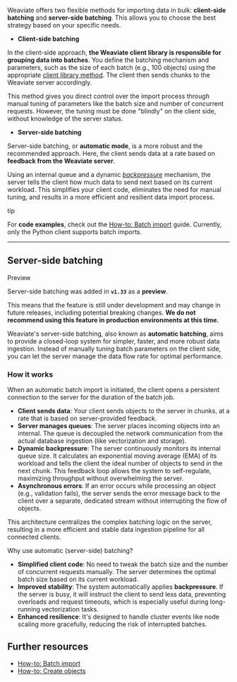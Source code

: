 Weaviate offers two flexible methods for importing data in bulk: **client-side batching** and **server-side batching**. This allows you to choose the best strategy based on your specific needs.

- **Client-side batching**


In the client-side approach, **the Weaviate client library is responsible for grouping data into batches**. You define the batching mechanism and parameters, such as the size of each batch (e.g., 100 objects) using the appropriate [client library method](https://docs.weaviate.io/weaviate/manage-objects/import). The client then sends chunks to the Weaviate server accordingly.

This method gives you direct control over the import process through manual tuning of parameters like the batch size and number of concurrent requests. However, the tuning must be done "blindly" on the client side, without knowledge of the server status.

- **Server-side batching**


Server-side batching, or **automatic mode**, is a more robust and the recommended approach. Here, the client sends data at a rate based on **feedback from the Weaviate server**.

Using an internal queue and a dynamic _[backpressure](https://en.wikipedia.org/wiki/Backpressure_routing)_ mechanism, the server tells the client how much data to send next based on its current workload. This simplifies your client code, eliminates the need for manual tuning, and results in a more efficient and resilient data import process.


tip

For **code examples**, check out the [How-to: Batch import](https://docs.weaviate.io/weaviate/manage-objects/import) guide. Currently, only the Python client supports batch imports.

* * *

## Server-side batching [​](https://docs.weaviate.io/weaviate/concepts/data-import\#server-side-batching "Direct link to Server-side batching")

Preview

Server-side batching was added in **`v1.33`** as a **preview**.

This means that the feature is still under development and may change in future releases, including potential breaking changes.
**We do not recommend using this feature in production environments at this time.**

Weaviate's server-side batching, also known as **automatic batching**, aims to provide a closed-loop system for simpler, faster, and more robust data ingestion. Instead of manually tuning batch parameters on the client side, you can let the server manage the data flow rate for optimal performance.

### How it works [​](https://docs.weaviate.io/weaviate/concepts/data-import\#how-it-works "Direct link to How it works")

When an automatic batch import is initiated, the client opens a persistent connection to the server for the duration of the batch job.

- **Client sends data**: Your client sends objects to the server in chunks, at a rate that is based on server-provided feedback.
- **Server manages queues**: The server places incoming objects into an internal. The queue is decoupled the network communication from the actual database ingestion (like vectorization and storage).
- **Dynamic backpressure**: The server continuously monitors its internal queue size. It calculates an exponential moving average (EMA) of its workload and tells the client the ideal number of objects to send in the next chunk. This feedback loop allows the system to self-regulate, maximizing throughput without overwhelming the server.
- **Asynchronous errors**: If an error occurs while processing an object (e.g., validation fails), the server sends the error message back to the client over a separate, dedicated stream without interrupting the flow of objects.

This architecture centralizes the complex batching logic on the server, resulting in a more efficient and stable data ingestion pipeline for all connected clients.

Why use automatic (server-side) batching?

- **Simplified client code**: No need to tweak the batch size and the number of concurrent requests manually. The server determines the optimal batch size based on its current workload.
- **Improved stability**: The system automatically applies **backpressure**. If the server is busy, it will instruct the client to send less data, preventing overloads and request timeouts, which is especially useful during long-running vectorization tasks.
- **Enhanced resilience**: It's designed to handle cluster events like node scaling more gracefully, reducing the risk of interrupted batches.

## Further resources [​](https://docs.weaviate.io/weaviate/concepts/data-import\#further-resources "Direct link to Further resources")

- [How-to: Batch import](https://docs.weaviate.io/weaviate/manage-objects/import)
- [How-to: Create objects](https://docs.weaviate.io/weaviate/manage-objects/create)
